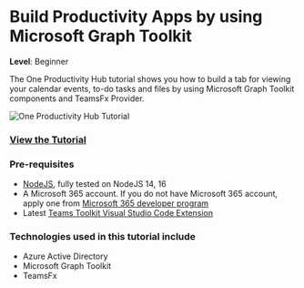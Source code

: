 # Build Productivity Apps by using Microsoft Graph Toolkit

**Level**: Beginner

The One Productivity Hub tutorial shows you how to build a tab for viewing your calendar events, to-do tasks and files by using Microsoft Graph Toolkit components and TeamsFx Provider.

![One Productivity Hub Tutorial](/img/productivity-dashboard/oneproductivityhub-overview.gif "One Productivity Hub Tutorial")

<h3><a href="https://learn.microsoft.com/en-us/graph/toolkit/get-started/building-one-productivity-hub" className="external-link" target="_blank">View the Tutorial</a></h3>

### Pre-requisites
- [NodeJS](https://nodejs.org/en/), fully tested on NodeJS 14, 16
- A Microsoft 365 account. If you do not have Microsoft 365 account, apply one from [Microsoft 365 developer program](https://developer.microsoft.com/en-us/microsoft-365/dev-program)
- Latest [Teams Toolkit Visual Studio Code Extension](https://aka.ms/teams-toolkit)

### Technologies used in this tutorial include
- Azure Active Directory
- Microsoft Graph Toolkit
- TeamsFx